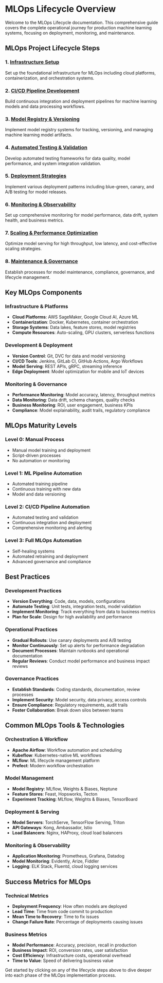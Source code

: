 # MLOps Lifecycle Overview

Welcome to the MLOps Lifecycle documentation. This comprehensive guide covers the complete operational journey for production machine learning systems, focusing on deployment, monitoring, and maintenance.

## MLOps Project Lifecycle Steps

### 1. [Infrastructure Setup](./infrastructure-setup.md)

Set up the foundational infrastructure for MLOps including cloud platforms, containerization, and orchestration systems.

### 2. [CI/CD Pipeline Development](./cicd-pipeline-development.md)

Build continuous integration and deployment pipelines for machine learning models and data processing workflows.

### 3. [Model Registry & Versioning](./model-registry-versioning.md)

Implement model registry systems for tracking, versioning, and managing machine learning model artifacts.

### 4. [Automated Testing & Validation](./automated-testing-validation.md)

Develop automated testing frameworks for data quality, model performance, and system integration validation.

### 5. [Deployment Strategies](./deployment-strategies.md)

Implement various deployment patterns including blue-green, canary, and A/B testing for model releases.

### 6. [Monitoring & Observability](./monitoring-observability.md)

Set up comprehensive monitoring for model performance, data drift, system health, and business metrics.

### 7. [Scaling & Performance Optimization](./scaling-performance-optimization.md)

Optimize model serving for high throughput, low latency, and cost-effective scaling strategies.

### 8. [Maintenance & Governance](./maintenance-governance.md)

Establish processes for model maintenance, compliance, governance, and lifecycle management.

## Key MLOps Components

### Infrastructure & Platforms

- **Cloud Platforms**: AWS SageMaker, Google Cloud AI, Azure ML
- **Containerization**: Docker, Kubernetes, container orchestration
- **Storage Systems**: Data lakes, feature stores, model registries
- **Compute Resources**: Auto-scaling, GPU clusters, serverless functions

### Development & Deployment

- **Version Control**: Git, DVC for data and model versioning
- **CI/CD Tools**: Jenkins, GitLab CI, GitHub Actions, Argo Workflows
- **Model Serving**: REST APIs, gRPC, streaming inference
- **Edge Deployment**: Model optimization for mobile and IoT devices

### Monitoring & Governance

- **Performance Monitoring**: Model accuracy, latency, throughput metrics
- **Data Monitoring**: Data drift, schema changes, quality checks
- **Business Monitoring**: ROI, user engagement, business KPIs
- **Compliance**: Model explainability, audit trails, regulatory compliance

## MLOps Maturity Levels

### Level 0: Manual Process

- Manual model training and deployment
- Script-driven processes
- No automation or monitoring

### Level 1: ML Pipeline Automation

- Automated training pipeline
- Continuous training with new data
- Model and data versioning

### Level 2: CI/CD Pipeline Automation

- Automated testing and validation
- Continuous integration and deployment
- Comprehensive monitoring and alerting

### Level 3: Full MLOps Automation

- Self-healing systems
- Automated retraining and deployment
- Advanced governance and compliance

## Best Practices

### Development Practices

- **Version Everything**: Code, data, models, configurations
- **Automate Testing**: Unit tests, integration tests, model validation
- **Implement Monitoring**: Track everything from data to business metrics
- **Plan for Scale**: Design for high availability and performance

### Operational Practices

- **Gradual Rollouts**: Use canary deployments and A/B testing
- **Monitor Continuously**: Set up alerts for performance degradation
- **Document Processes**: Maintain runbooks and operational documentation
- **Regular Reviews**: Conduct model performance and business impact reviews

### Governance Practices

- **Establish Standards**: Coding standards, documentation, review processes
- **Implement Security**: Model security, data privacy, access controls
- **Ensure Compliance**: Regulatory requirements, audit trails
- **Foster Collaboration**: Break down silos between teams

## Common MLOps Tools & Technologies

### Orchestration & Workflow

- **Apache Airflow**: Workflow automation and scheduling
- **Kubeflow**: Kubernetes-native ML workflows
- **MLflow**: ML lifecycle management platform
- **Prefect**: Modern workflow orchestration

### Model Management

- **Model Registry**: MLflow, Weights & Biases, Neptune
- **Feature Stores**: Feast, Hopsworks, Tecton
- **Experiment Tracking**: MLflow, Weights & Biases, TensorBoard

### Deployment & Serving

- **Model Servers**: TorchServe, TensorFlow Serving, Triton
- **API Gateways**: Kong, Ambassador, Istio
- **Load Balancers**: Nginx, HAProxy, cloud load balancers

### Monitoring & Observability

- **Application Monitoring**: Prometheus, Grafana, Datadog
- **Model Monitoring**: Evidently, Arize, Fiddler
- **Logging**: ELK Stack, Fluentd, cloud logging services

## Success Metrics for MLOps

### Technical Metrics

- **Deployment Frequency**: How often models are deployed
- **Lead Time**: Time from code commit to production
- **Mean Time to Recovery**: Time to fix issues
- **Change Failure Rate**: Percentage of deployments causing issues

### Business Metrics

- **Model Performance**: Accuracy, precision, recall in production
- **Business Impact**: ROI, conversion rates, user satisfaction
- **Cost Efficiency**: Infrastructure costs, operational overhead
- **Time to Value**: Speed of delivering business value

Get started by clicking on any of the lifecycle steps above to dive deeper into each phase of the MLOps implementation process.
